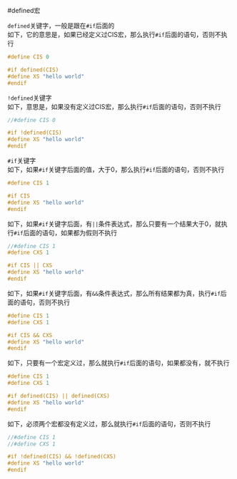 #defined宏

`defined`关键字，一般是跟在`#if`后面的       
如下，它的意思是，如果已经定义过CIS宏，那么执行`#if`后面的语句，否则不执行                  
```cpp
#define CIS 0

#if defined(CIS)
#define XS "hello world"
#endif
```

`!defined`关键字        
如下，意思是，如果没有定义过CIS宏，那么执行`#if`后面的语句，否则不执行
```cpp
//#define CIS 0

#if !defined(CIS)
#define XS "hello world"
#endif
```

`#if`关键字       
如下，如果`#if`关键字后面的值，大于0，那么执行`#if`后面的语句，否则不执行       
```cpp
#define CIS 1

#if CIS
#define XS "hello world"
#endif
```

如下，如果`#if`关键字后面，有`||`条件表达式，那么只要有一个结果大于0，就执行`#if`后面的语句，如果都为假则不执行
```cpp
//#define CIS 1
#define CXS 1

#if CIS || CXS
#define XS "hello world"
#endif
```

如下，如果`#if`关键字后面，有`&&`条件表达式，那么所有结果都为真，执行`#if`后面的语句，否则不执行
```cpp
#define CIS 1
#define CXS 1

#if CIS && CXS
#define XS "hello world"
#endif
```

如下，只要有一个宏定义过，那么就执行`#if`后面的语句，如果都没有，就不执行
```cpp
#define CIS 1
#define CXS 1

#if defined(CIS) || defined(CXS)
#define XS "hello world"
#endif
```

如下，必须两个宏都没有定义过，那么就执行`#if`后面的语句，否则不执行
```cpp
//#define CIS 1
//#define CXS 1

#if !defined(CIS) && !defined(CXS)
#define XS "hello world"
#endif
```